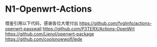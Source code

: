 # N1-Openwrt-Actions
借鉴引用以下代码，感谢各位大佬付出
https://github.com/fyglinfo/actions-openwrt-passwall
https://github.com/P3TERX/Actions-OpenWrt
https://github.com/Lienol/openwrt-package
https://github.com/coolsnowwolf/lede
